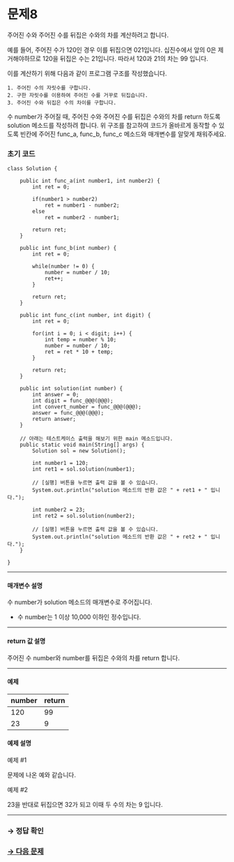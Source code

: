 # 문제8

주어진 수와 주어진 수를 뒤집은 수와의 차를 계산하려고 합니다.

예를 들어, 주어진 수가 120인 경우 이를 뒤집으면 021입니다. 십진수에서 앞의 0은 제거해야하므로 120을 뒤집은 수는 21입니다. 따라서 120과 21의 차는 99 입니다.

이를 계산하기 위해 다음과 같이 프로그램 구조를 작성했습니다.

```
1. 주어진 수의 자릿수를 구합니다.
2. 구한 자릿수를 이용하여 주어진 수를 거꾸로 뒤집습니다.
3. 주어진 수와 뒤집은 수의 차이를 구합니다.
```

수 number가 주어질 때, 주어진 수와 주어진 수를 뒤집은 수와의 차를 return 하도록 solution 메소드를 작성하려 합니다. 위 구조를 참고하여 코드가 올바르게 동작할 수 있도록 빈칸에 주어진 func_a, func_b, func_c 메소드와 매개변수를 알맞게 채워주세요.

### 초기 코드

```
class Solution {

    public int func_a(int number1, int number2) {
        int ret = 0;

        if(number1 > number2)
            ret = number1 - number2;
        else
            ret = number2 - number1;

        return ret;
    }

    public int func_b(int number) {
        int ret = 0;

        while(number != 0) {
            number = number / 10;
            ret++;
        }

        return ret;
    }

    public int func_c(int number, int digit) {
        int ret = 0;

        for(int i = 0; i < digit; i++) {
            int temp = number % 10;
            number = number / 10;
            ret = ret * 10 + temp;
        }

        return ret;
    }

    public int solution(int number) {
        int answer = 0;
        int digit = func_@@@(@@@);
        int convert_number = func_@@@(@@@);
        answer = func_@@@(@@@);
        return answer;
    }

    // 아래는 테스트케이스 출력을 해보기 위한 main 메소드입니다.
    public static void main(String[] args) {
        Solution sol = new Solution();

        int number1 = 120;
        int ret1 = sol.solution(number1);

        // [실행] 버튼을 누르면 출력 값을 볼 수 있습니다.
        System.out.println("solution 메소드의 반환 값은 " + ret1 + " 입니다.");

        int number2 = 23;
        int ret2 = sol.solution(number2);

        // [실행] 버튼을 누르면 출력 값을 볼 수 있습니다.
        System.out.println("solution 메소드의 반환 값은 " + ret2 + " 입니다.");
    }
    
}
```

---

#### 매개변수 설명
수 number가 solution 메소드의 매개변수로 주어집니다.

* 수 number는 1 이상 10,000 이하인 정수입니다.

---

#### return 값 설명
주어진 수 number와 number를 뒤집은 수와의 차를 return 합니다.

---

#### 예제

| number | return |
|--------|--------|
| 120    | 99     |
| 23     | 9      |

#### 예제 설명

예제 #1

문제에 나온 예와 같습니다.

예제 #2

23을 반대로 뒤집으면 32가 되고 이때 두 수의 차는 9 입니다.

---

### → 정답 확인

### [→ 다음 문제](../no_09/ "COS Pro 2급 Java 6차 9번 문제")
